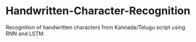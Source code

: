 # Handwritten-Character-Recognition
Recognition of handwritten characters from Kannada/Telugu script using RNN and LSTM.
